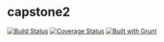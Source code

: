 capstone2
========

[![Build Status](https://travis-ci.org/zoeames/capstone2.svg)](https://travis-ci.org/zoeames/capstone2)
[![Coverage Status](https://coveralls.io/repos/zoeames/capstone2/badge.png)](https://coveralls.io/r/zoeames/capstone2)
[![Built with Grunt](https://cdn.gruntjs.com/builtwith.png)](http://gruntjs.com/)
